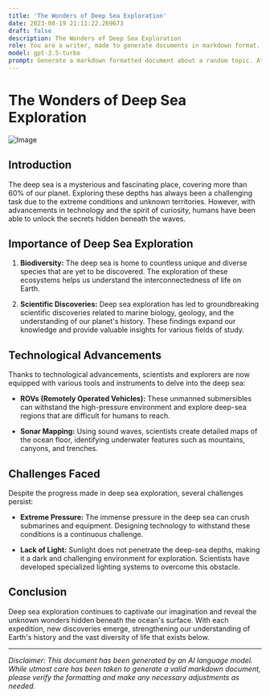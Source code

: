 ```yaml
---
title: 'The Wonders of Deep Sea Exploration'
date: 2023-08-19 21:11:22.269673
draft: false
description: The Wonders of Deep Sea Exploration
role: You are a writer, made to generate documents in markdown format. It is very important that all of the documents you generate are in valid markdown format.
model: gpt-3.5-turbo
prompt: Generate a markdown formatted document about a random topic. At the bottom, include a disclaimer explaining that the document was generated by you. The first line of the document should be the title. Make sure that the entire document is in proper markdown format, using a mix of various tags to make the document visually appealing.
---
```


# The Wonders of Deep Sea Exploration

![Image](https://example.com/deep-sea-exploration.jpg)

## Introduction

The deep sea is a mysterious and fascinating place, covering more than 60% of our planet. Exploring these depths has always been a challenging task due to the extreme conditions and unknown territories. However, with advancements in technology and the spirit of curiosity, humans have been able to unlock the secrets hidden beneath the waves.

## Importance of Deep Sea Exploration

1. **Biodiversity:** The deep sea is home to countless unique and diverse species that are yet to be discovered. The exploration of these ecosystems helps us understand the interconnectedness of life on Earth.

2. **Scientific Discoveries:** Deep sea exploration has led to groundbreaking scientific discoveries related to marine biology, geology, and the understanding of our planet's history. These findings expand our knowledge and provide valuable insights for various fields of study.

## Technological Advancements

Thanks to technological advancements, scientists and explorers are now equipped with various tools and instruments to delve into the deep sea:

- **ROVs (Remotely Operated Vehicles):** These unmanned submersibles can withstand the high-pressure environment and explore deep-sea regions that are difficult for humans to reach.

- **Sonar Mapping:** Using sound waves, scientists create detailed maps of the ocean floor, identifying underwater features such as mountains, canyons, and trenches.

## Challenges Faced

Despite the progress made in deep sea exploration, several challenges persist:

- **Extreme Pressure:** The immense pressure in the deep sea can crush submarines and equipment. Designing technology to withstand these conditions is a continuous challenge.

- **Lack of Light:** Sunlight does not penetrate the deep-sea depths, making it a dark and challenging environment for exploration. Scientists have developed specialized lighting systems to overcome this obstacle.

## Conclusion

Deep sea exploration continues to captivate our imagination and reveal the unknown wonders hidden beneath the ocean's surface. With each expedition, new discoveries emerge, strengthening our understanding of Earth's history and the vast diversity of life that exists below.

---

*Disclaimer: This document has been generated by an AI language model. While utmost care has been taken to generate a valid markdown document, please verify the formatting and make any necessary adjustments as needed.*